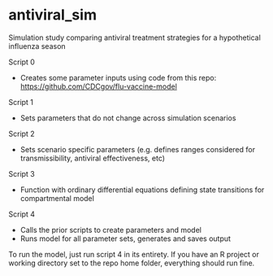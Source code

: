 # antiviral_sim
Simulation study comparing antiviral treatment strategies for a hypothetical influenza season

Script 0
- Creates some parameter inputs using code from this repo: https://github.com/CDCgov/flu-vaccine-model

Script 1
- Sets parameters that do not change across simulation scenarios

Script 2
- Sets scenario specific parameters (e.g. defines ranges considered for transmissibility, antiviral effectiveness, etc)

Script 3
- Function with ordinary differential equations defining state transitions for compartmental model

Script 4
- Calls the prior scripts to create parameters and model
- Runs model for all parameter sets, generates and saves output

To run the model, just run script 4 in its entirety. If you have an R project or working directory set to the repo home folder, everything should run fine. 
